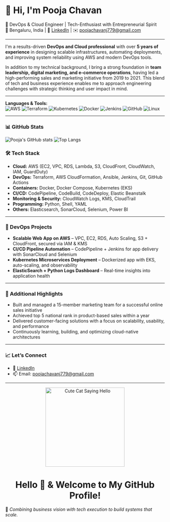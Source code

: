 

# 👋 Hi, I'm Pooja Chavan

🚀 DevOps & Cloud Engineer | Tech-Enthusiast with Entrepreneurial Spirit  
📍 Bengaluru, India | 💼 [LinkedIn](https://www.linkedin.com/in/pooja-chavan-299b16257/) | ✉️ poojachavanj779@gmail.com

---

I'm a results-driven **DevOps and Cloud professional** with over **5 years of experience** in designing scalable infrastructures, automating deployments, and improving system reliability using AWS and modern DevOps tools.

In addition to my technical background, I bring a strong foundation in **team leadership, digital marketing, and e-commerce operations**, having led a high-performing sales and marketing initiative from 2019 to 2021. This blend of tech and business experience enables me to approach engineering challenges with strategic thinking and user impact in mind.

---

**Languages & Tools:**  
![AWS](https://img.shields.io/badge/AWS-%23FF9900.svg?style=flat&logo=amazon-aws&logoColor=white)
![Terraform](https://img.shields.io/badge/Terraform-623CE4?style=flat&logo=terraform&logoColor=white)
![Kubernetes](https://img.shields.io/badge/Kubernetes-326CE5?style=flat&logo=kubernetes&logoColor=white)
![Docker](https://img.shields.io/badge/Docker-2496ED?style=flat&logo=docker&logoColor=white)
![Jenkins](https://img.shields.io/badge/Jenkins-D24939?style=flat&logo=jenkins&logoColor=white)
![GitHub](https://img.shields.io/badge/GitHub-%23121011.svg?style=flat&logo=github&logoColor=white)
![Linux](https://img.shields.io/badge/Linux-FCC624?style=flat&logo=linux&logoColor=black)

---

### 📊 GitHub Stats

![Pooja's GitHub stats](https://github-readme-stats.vercel.app/api?username=Poojachavan-hub&show_icons=true&theme=github_dark)
![Top Langs](https://github-readme-stats.vercel.app/api/top-langs/?username=Poojachavan-hub&layout=compact&theme=github_dark)


### 🛠️ Tech Stack

- **Cloud:** AWS (EC2, VPC, RDS, Lambda, S3, CloudFront, CloudWatch, IAM, GuardDuty)
- **DevOps:** Terraform, AWS CloudFormation, Ansible, Jenkins, Git, GitHub Actions
- **Containers:** Docker, Docker Compose, Kubernetes (EKS)
- **CI/CD:** CodePipeline, CodeBuild, CodeDeploy, Elastic Beanstalk
- **Monitoring & Security:** CloudWatch Logs, KMS, CloudTrail
- **Programming:** Python, Shell, YAML
- **Others:** Elasticsearch, SonarCloud, Selenium, Power BI

---

### 🚀 DevOps Projects

- **Scalable Web App on AWS** – VPC, EC2, RDS, Auto Scaling, S3 + CloudFront, secured via IAM & KMS  
- **CI/CD Pipeline Automation** – CodePipeline + Jenkins for app delivery with SonarCloud and Selenium  
- **Kubernetes Microservices Deployment** – Dockerized app with EKS, auto-scaling, and observability  
- **ElasticSearch + Python Logs Dashboard** – Real-time insights into application health

---

### 🌟 Additional Highlights

- Built and managed a 15-member marketing team for a successful online sales initiative  
- Achieved top 5 national rank in product-based sales within a year  
- Delivered customer-facing solutions with a focus on scalability, usability, and performance  
- Continuously learning, building, and optimizing cloud-native architectures

---

### 📈 Let’s Connect

- 🔗 [LinkedIn](https://www.linkedin.com/in/pooja-chavan-299b16257/)
- 📫 Email: poojachavanj779@gmail.com

---
<p align="center">
  <img src="https://media.giphy.com/media/3oriO0OEd9QIDdllqo/giphy.gif" width="250" alt="Cute Cat Saying Hello" />
</p>

<h1 align="center">Hello 👋 & Welcome to My GitHub Profile!</h1>


🌟 *Combining business vision with tech execution to build systems that scale.*
